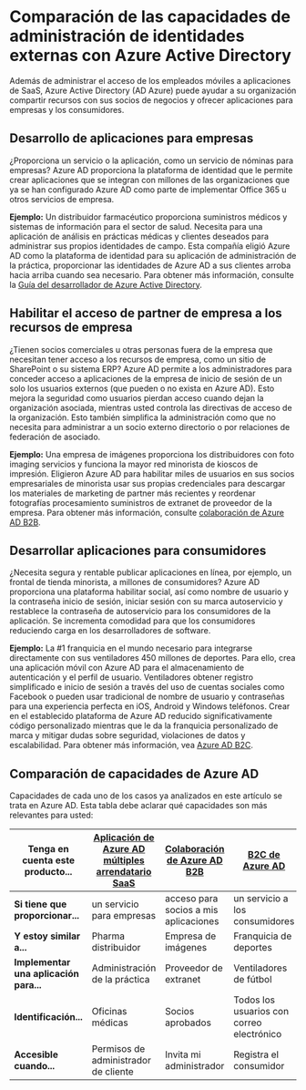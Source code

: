 <properties
   pageTitle="Comparación de las capacidades de administración de identidades externas con Azure Active Directory | Microsoft Azure"
   description="Compara aplicación varios inquilinos, B2C y colaboración de Azure Active Directory B2B para admitir autenticación y la autorización para identidades externas"
   services="active-directory"
   documentationCenter="" 
   authors="arvindsuthar"
   manager="cliffdi"
   editor=""
   tags=""/>

<tags
   ms.service="active-directory"
   ms.devlang="NA"
   ms.topic="article"
   ms.tgt_pltfrm="NA"
   ms.workload="identity"
   ms.date="02/24/2016"
   ms.author="asuthar"/>

# <a name="comparing-capabilities-for-managing-external-identities-using-azure-active-directory"></a>Comparación de las capacidades de administración de identidades externas con Azure Active Directory

Además de administrar el acceso de los empleados móviles a aplicaciones de SaaS, Azure Active Directory (AD Azure) puede ayudar a su organización compartir recursos con sus socios de negocios y ofrecer aplicaciones para empresas y los consumidores.

## <a name="developing-applications-for-businesses"></a>Desarrollo de aplicaciones para empresas

¿Proporciona un servicio o la aplicación, como un servicio de nóminas para empresas? Azure AD proporciona la plataforma de identidad que le permite crear aplicaciones que se integran con millones de las organizaciones que ya se han configurado Azure AD como parte de implementar Office 365 u otros servicios de empresa.

**Ejemplo:** Un distribuidor farmacéutico proporciona suministros médicos y sistemas de información para el sector de salud. Necesita para una aplicación de análisis en prácticas médicas y clientes deseados para administrar sus propios identidades de campo. Esta compañía eligió Azure AD como la plataforma de identidad para su aplicación de administración de la práctica, proporcionar las identidades de Azure AD a sus clientes arroba hacia arriba cuando sea necesario. Para obtener más información, consulte la [Guía del desarrollador de Azure Active Directory](active-directory-developers-guide.md).

## <a name="enabling-business-partner-access-to-your-corporate-resources"></a>Habilitar el acceso de partner de empresa a los recursos de empresa

¿Tienen socios comerciales u otras personas fuera de la empresa que necesitan tener acceso a los recursos de empresa, como un sitio de SharePoint o su sistema ERP? Azure AD permite a los administradores para conceder acceso a aplicaciones de la empresa de inicio de sesión de un solo los usuarios externos (que pueden o no exista en Azure AD). Esto mejora la seguridad como usuarios pierdan acceso cuando dejan la organización asociada, mientras usted controla las directivas de acceso de la organización. Esto también simplifica la administración como que no necesita para administrar a un socio externo directorio o por relaciones de federación de asociado.

**Ejemplo:** Una empresa de imágenes proporciona los distribuidores con foto imaging servicios y funciona la mayor red minorista de kioscos de impresión. Eligieron Azure AD para habilitar miles de usuarios en sus socios empresariales de minorista usar sus propias credenciales para descargar los materiales de marketing de partner más recientes y reordenar fotografías procesamiento suministros de extranet de proveedor de la empresa. Para obtener más información, consulte [colaboración de Azure AD B2B](active-directory-b2b-what-is-azure-ad-b2b.md).

## <a name="developing-applications-for-consumers"></a>Desarrollar aplicaciones para consumidores

¿Necesita segura y rentable publicar aplicaciones en línea, por ejemplo, un frontal de tienda minorista, a millones de consumidores? Azure AD proporciona una plataforma habilitar social, así como nombre de usuario y la contraseña inicio de sesión, iniciar sesión con su marca autoservicio y restablece la contraseña de autoservicio para los consumidores de la aplicación. Se incrementa comodidad para que los consumidores reduciendo carga en los desarrolladores de software.

**Ejemplo:** La \#1 franquicia en el mundo necesario para integrarse directamente con sus ventiladores 450 millones de deportes. Para ello, crea una aplicación móvil con Azure AD para el almacenamiento de autenticación y el perfil de usuario. Ventiladores obtener registro simplificado e inicio de sesión a través del uso de cuentas sociales como Facebook o pueden usar tradicional de nombre de usuario y contraseñas para una experiencia perfecta en iOS, Android y Windows teléfonos. Crear en el establecido plataforma de Azure AD reducido significativamente código personalizado mientras que le da la franquicia personalizado de marca y mitigar dudas sobre seguridad, violaciones de datos y escalabilidad. Para obtener más información, vea [Azure AD B2C](https://azure.microsoft.com/documentation/services/active-directory-b2c/).

## <a name="comparison-of-azure-ad-capabilities"></a>Comparación de capacidades de Azure AD

Capacidades de cada uno de los casos ya analizados en este artículo se trata en Azure AD. Esta tabla debe aclarar qué capacidades son más relevantes para usted:

| **Tenga en cuenta este producto...**       | [Aplicación de Azure AD múltiples arrendatario SaaS](active-directory-developers-guide.md)    | [Colaboración de Azure AD B2B](active-directory-b2b-what-is-azure-ad-b2b.md)        | [B2C de Azure AD](https://azure.microsoft.com/documentation/services/active-directory-b2c/)                |
|-----------------------|-------------------------|----------------------------|------------------------|
| **Si tiene que proporcionar...** | un servicio para empresas | acceso para socios a mis aplicaciones  | un servicio a los consumidores |
| **Y estoy similar a...**  | Pharma distribuidor      | Empresa de imágenes            | Franquicia de deportes       |
| **Implementar una aplicación para...**  | Administración de la práctica     | Proveedor de extranet          | Ventiladores de fútbol            |
| **Identificación...**        | Oficinas médicas        | Socios aprobados | Todos los usuarios con correo electrónico      |
| **Accesible cuando...**      | Permisos de administrador de cliente | Invita mi administrador           | Registra el consumidor      |

